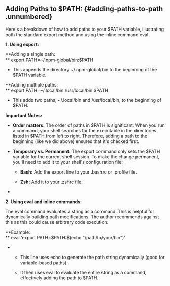 ﻿## **Adding Paths to \$PATH:** {#adding-paths-to-path .unnumbered}

Here\'s a breakdown of how to add paths to your \$PATH variable, illustrating both the standard export method and using the inline command eval.

**1. Using export:**

**Adding a single path:\
** export PATH=\~/.npm-global/bin:\$PATH

- This appends the directory \~/.npm-global/bin to the beginning of the \$PATH variable.

**Adding multiple paths:\
** export PATH=\~/.local/bin:/usr/local/bin:\$PATH

- This adds two paths, \~/.local/bin and /usr/local/bin, to the beginning of \$PATH.

**Important Notes:**

- **Order matters:** The order of paths in \$PATH is significant. When you run a command, your shell searches for the executable in the directories listed in \$PATH from left to right. Therefore, adding a path to the beginning (like we did above) ensures that it\'s checked first.

- **Temporary vs. Permanent:** The export command only sets the \$PATH variable for the current shell session. To make the change permanent, you\'ll need to add it to your shell\'s configuration file:

  - **Bash:** Add the export line to your .bashrc or .profile file.

  - **Zsh:** Add it to your .zshrc file.

-

**2. Using eval and inline commands:**

The eval command evaluates a string as a command. This is helpful for dynamically building path modifications. The author recommends against this as this could cause arbitrary code execution.

**Example:\
** eval \'export PATH=\$PATH:\$(echo \"/path/to/your/bin\")\'

- - This line uses echo to generate the path string dynamically (good for variable-based paths).

  - It then uses eval to evaluate the entire string as a command, effectively adding the path to \$PATH.
